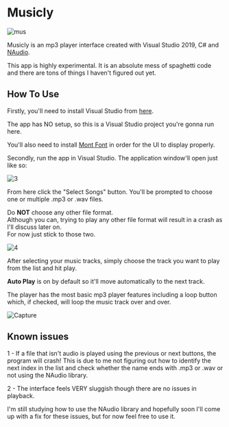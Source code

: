 # Musicly
![mus](https://user-images.githubusercontent.com/100843256/193441326-84a5e6a8-6895-47ed-9e2a-33b6df0d4fdd.png)

Musicly is an mp3 player interface created with Visual Studio 2019, C# and [NAudio](https://github.com/naudio/NAudio).  

This app is highly experimental. It is an absolute mess of spaghetti code and there are tons of things I haven't figured out yet.  

## How To Use
Firstly, you'll need to install Visual Studio from [here](https://visualstudio.microsoft.com/vs/).  

The app has NO setup, so this is a Visual Studio project you're gonna run here.  

You'll also need to install [Mont Font](https://www.dafont.com/mont.font) in order for the UI to display properly.  

Secondly, run the app in Visual Studio. The application window'll open just like so:  

![3](https://user-images.githubusercontent.com/100843256/193441503-ef2bfcfa-6fa7-4a54-a714-1de6bddfb80c.PNG)  

From here click the "Select Songs" button. You'll be prompted to choose one or multiple .mp3 or .wav files.
  
Do **NOT** choose any other file format.  
Although you can, trying to play any other file format will result in a crash as I'll discuss later on.  
For now just stick to those two.  

![4](https://user-images.githubusercontent.com/100843256/193441649-c337bece-b56c-4632-b2b4-560a2e0d9c7c.PNG)

After selecting your music tracks, simply choose the track you want to play from the list and hit play.  

**Auto Play** is on by default so it'll move automatically to the next track.  

The player has the most basic mp3 player features including a loop button which, if checked, will loop the music track over and over.  

![Capture](https://user-images.githubusercontent.com/100843256/193441877-a4549099-b4fb-4b0d-b1ef-8ebaabfe4fdc.PNG)

## Known issues
1 - If a file that isn't audio is played using the previous or next buttons, the program will crash! 
This is due to me not figuring out how to identify the next index in the list and check whether the name ends with .mp3 or .wav or not using the NAudio library.  

2 - The interface feels VERY sluggish though there are no issues in playback.  

I'm still studying how to use the NAudio library and hopefully soon I'll come up with a fix for these issues, but for now feel free to use it.
